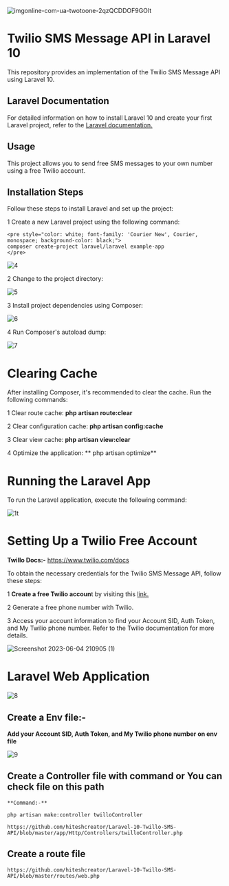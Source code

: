 ![imgonline-com-ua-twotoone-2qzQCDDOF9GOlt](https://github.com/hiteshcreator/Laravel-10-Twillo-SMS-API/assets/86715574/cf72ac5a-0244-46af-8c70-286f038c597f)



# Twilio SMS Message API in Laravel 10


This repository provides an implementation of the Twilio SMS Message API using Laravel 10.


## Laravel Documentation

For detailed information on how to install Laravel 10 and create your first Laravel project, refer to the <a href="https://laravel.com/docs/10.x/installation#your-first-laravel-project" target="_blank">Laravel documentation.</a>


## Usage

This project allows you to send free SMS messages to your own number using a free Twilio account.


## Installation Steps


Follow these steps to install Laravel and set up the project:


1    Create a new Laravel project using the following command:

    <pre style="color: white; font-family: 'Courier New', Courier, monospace; background-color: black;">
    composer create-project laravel/laravel example-app
    </pre>

![4](https://github.com/hiteshcreator/Laravel-10-Twillo-SMS-API/assets/86715574/2d2e1016-f588-4d70-9dcd-03e5bde8d88d)


2    Change to the project directory:

![5](https://github.com/hiteshcreator/Laravel-10-Twillo-SMS-API/assets/86715574/91aa4d55-64b8-46cd-86f9-207ea94f8944)


3    Install project dependencies using Composer:


![6](https://github.com/hiteshcreator/Laravel-10-Twillo-SMS-API/assets/86715574/002de70e-3297-4435-90f4-9fe311a7104d)


4    Run Composer's autoload dump:


![7](https://github.com/hiteshcreator/Laravel-10-Twillo-SMS-API/assets/86715574/648b9d98-3450-45e9-8d87-df60584664ea)



#   Clearing Cache


After installing Composer, it's recommended to clear the cache. Run the following commands:


1    Clear route cache:  **php artisan route:clear**
    
2    Clear configuration cache:  **php artisan config:cache**

3    Clear view cache:   **php artisan view:clear**

4   Optimize the application:  ** php artisan optimize**


#   Running the Laravel App

To run the Laravel application, execute the following command:


![1t](https://github.com/hiteshcreator/Laravel-10-Twillo-SMS-API/assets/86715574/26497595-fe3c-4b18-9c28-31be504f4dc2)


#   Setting Up a Twilio Free Account


**Twillo Docs:-**    https://www.twilio.com/docs


To obtain the necessary credentials for the Twilio SMS Message API, follow these steps:


1    **Create a free Twilio accoun**t by visiting this <a href="https://www.twilio.com/try-twilio" target="_blank">link.</a>


2    Generate a free phone number with Twilio.


3    Access your account information to find your Account SID, Auth Token, and My Twilio phone number. Refer to the Twilio documentation for more details.


![Screenshot 2023-06-04 210905 (1)](https://github.com/hiteshcreator/Laravel-10-Twillo-SMS-API/assets/86715574/ea7959a4-c377-43b4-96bc-b997329a498d)




#   Laravel Web Application

![8](https://github.com/hiteshcreator/Laravel-10-Twillo-SMS-API/assets/86715574/9ee5c54e-b3f2-4486-80c5-5869aa91e03e)



##  Create a Env file:-

**Add your Account SID, Auth Token, and My Twilio phone number on env file**

![9](https://github.com/hiteshcreator/Laravel-10-Twillo-SMS-API/assets/86715574/4c612912-90fa-44b9-a9fb-14d4b6fe956f)



## Create a Controller file with command or You can check file on this path

    **Command:-**

    php artisan make:controller twilloController

    https://github.com/hiteshcreator/Laravel-10-Twillo-SMS-API/blob/master/app/Http/Controllers/twilloController.php


##  Create a route file

    https://github.com/hiteshcreator/Laravel-10-Twillo-SMS-API/blob/master/routes/web.php